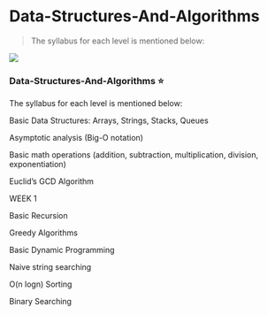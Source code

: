 # Data-Structures-And-Algorithms
> The syllabus for each level is mentioned below:

![](http://inside.mines.edu/UserFiles/Image/ComputerScience/CS%20PDFs/algorithms.png)

### Data-Structures-And-Algorithms  :star:
The syllabus for each level is mentioned below:

Basic Data Structures: Arrays, Strings, Stacks, Queues

Asymptotic analysis (Big-O notation)

Basic math operations (addition, subtraction, multiplication, division, exponentiation)

Euclid’s GCD Algorithm



WEEK 1


Basic Recursion

Greedy Algorithms

Basic Dynamic Programming

Naive string searching

O(n logn) Sorting

Binary Searching
